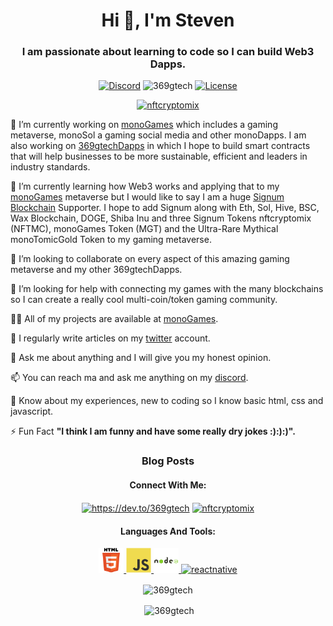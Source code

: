 <h1 align="center">Hi 👋, I'm Steven</h1>
<h3 align="center">I am passionate about learning to code so I can build Web3 Dapps.</h3>

<p align="center"> 
<a href="https://discord.gg/aTYpM7qX"><img src="https://img.shields.io/static/v1?logo=discord&label=&message=Discord&color=36393f&style=flat-square" alt="Discord"></a>
<img src="https://komarev.com/ghpvc/?username=369gtech&label=Profile%20Views&color=brightgreen&style=flat" alt="369gtech" />
<a href="https://github.com/369gtech/MIT-License/blob/main/LICENSE"><img src="https://img.shields.io/github/license/antonkomarev/github-profile-views-counter.svg?&color=green&style=flat-square" alt="License"></a>
</p>
<p align="center"> <a href="https://twitter.com/nftcryptomix" target="blank"><img src="https://img.shields.io/twitter/follow/nftcryptomix?logo=twitter&style=for-the-badge" alt="nftcryptomix" /></a> </p>

🔭 I’m currently working on [monoGames](https://github.com/369gtech/monoGames) which includes a gaming metaverse, monoSol a gaming social media and other monoDapps. I am also working on [369gtechDapps](https://github.com/369gtech/369gtechDapps) in which I hope to build smart contracts that will help businesses to be more sustainable, efficient and leaders in industry standards.

🌱 I’m currently learning how Web3 works and applying that to my [monoGames](https://github.com/369gtech/monoGames) metaverse but I would like to say I am a huge [Signum Blockchain](https://www.signum.network/) Supporter. I hope to add Signum along with Eth, Sol, Hive, BSC, Wax Blockchain, DOGE, Shiba Inu and three Signum Tokens nftcryptomix (NFTMC), monoGames Token (MGT) and the Ultra-Rare Mythical monoTomicGold Token to my gaming metaverse.

👯 I’m looking to collaborate on every aspect of this amazing gaming metaverse and my other 369gtechDapps.

🤝 I’m looking for help with connecting my games with the many blockchains so I can create a really cool multi-coin/token gaming community.

👨‍💻 All of my projects are available at [monoGames](https://github.com/369gtech/monoGames).

📝 I regularly write articles on my [twitter](https://twitter.com/nftcryptomix) account.

💬 Ask me about anything and I will give you my honest opinion.

📫 You can reach ma and ask me anything on my [discord](https://discord.gg/aTYpM7qX).

📄 Know about my experiences, new to coding so I know basic html, css and javascript.

⚡ Fun Fact **"I think I am funny and have some really dry jokes :):):)".**

<h3 align="center"><strong>Blog Posts</strong></h3>
<!-- BLOG-POST-LIST:START -->
<!-- BLOG-POST-LIST:END -->

<h4 align="center"><strong>Connect With Me:</strong></h4>
<p align="center">
<a href="https://dev.to/https://dev.to/369gtech" target="blank"><img align="center" src="https://raw.githubusercontent.com/rahuldkjain/github-profile-readme-generator/master/src/images/icons/Social/devto.svg" alt="https://dev.to/369gtech" height="30" width="40" /></a>
<a href="https://twitter.com/nftcryptomix" target="blank"><img align="center" src="https://raw.githubusercontent.com/rahuldkjain/github-profile-readme-generator/master/src/images/icons/Social/twitter.svg" alt="nftcryptomix" height="30" width="40" /></a>
</p>

<h4 align="center"><strong>Languages And Tools:</strong></h4>
<p align="center"> <a href="https://www.w3.org/html/" target="_blank" rel="noreferrer"> <img src="https://raw.githubusercontent.com/devicons/devicon/master/icons/html5/html5-original-wordmark.svg" alt="html5" width="40" height="40"/> </a> <a href="https://developer.mozilla.org/en-US/docs/Web/JavaScript" target="_blank" rel="noreferrer"> <img src="https://raw.githubusercontent.com/devicons/devicon/master/icons/javascript/javascript-original.svg" alt="javascript" width="40" height="40"/> </a> <a href="https://nodejs.org" target="_blank" rel="noreferrer"> <img src="https://raw.githubusercontent.com/devicons/devicon/master/icons/nodejs/nodejs-original-wordmark.svg" alt="nodejs" width="40" height="40"/> </a> <a href="https://reactnative.dev/" target="_blank" rel="noreferrer"> <img src="https://reactnative.dev/img/header_logo.svg" alt="reactnative" width="40" height="40"/> </a> </p>
<p></p>
<p align="center"><img align="center" src="https://github-readme-stats.vercel.app/api/top-langs?username=369gtech&show_icons=true&locale=en&layout=compact" alt="369gtech" /></p>

<p align="center">&nbsp;<img align="center" src="https://github-readme-stats.vercel.app/api?username=369gtech&show_icons=true&locale=en" alt="369gtech" /></p>
